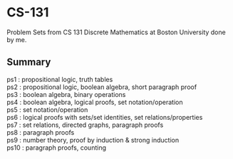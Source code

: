 # CS-131
Problem Sets from CS 131 Discrete Mathematics at Boston University done by me. 

Summary
-----
ps1 : propositional logic, truth tables <br/>
ps2 : propositional logic, boolean algebra, short paragraph proof <br/>
ps3 : boolean algebra, binary operations <br/>
ps4 : boolean algebra, logical proofs, set notation/operation <br/>
ps5 : set notation/operation <br/>
ps6 : logical proofs with sets/set identities, set relations/properties <br/>
ps7 : set relations, directed graphs, paragraph proofs <br/>
ps8 : paragraph proofs <br/>
ps9 : number theory, proof by induction & strong induction <br/>
ps10 : paragraph proofs, counting <br/>
